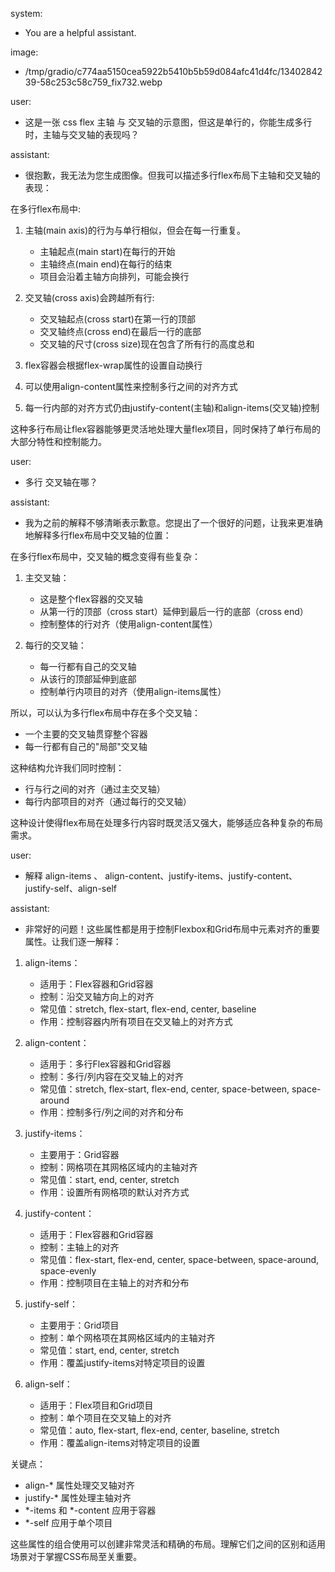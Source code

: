 system: 
- You are a helpful assistant. 

image: 
- /tmp/gradio/c774aa5150cea5922b5410b5b59d084afc41d4fc/1340284239-58c253c58c759_fix732.webp 

user: 
- 这是一张 css flex 主轴 与 交叉轴的示意图，但这是单行的，你能生成多行时，主轴与交叉轴的表现吗？ 

assistant: 
- 很抱歉，我无法为您生成图像。但我可以描述多行flex布局下主轴和交叉轴的表现：

在多行flex布局中:

1. 主轴(main axis)的行为与单行相似，但会在每一行重复。
   - 主轴起点(main start)在每行的开始
   - 主轴终点(main end)在每行的结束
   - 项目会沿着主轴方向排列，可能会换行

2. 交叉轴(cross axis)会跨越所有行:
   - 交叉轴起点(cross start)在第一行的顶部
   - 交叉轴终点(cross end)在最后一行的底部
   - 交叉轴的尺寸(cross size)现在包含了所有行的高度总和

3. flex容器会根据flex-wrap属性的设置自动换行

4. 可以使用align-content属性来控制多行之间的对齐方式

5. 每一行内部的对齐方式仍由justify-content(主轴)和align-items(交叉轴)控制

这种多行布局让flex容器能够更灵活地处理大量flex项目，同时保持了单行布局的大部分特性和控制能力。 

user: 
- 多行 交叉轴在哪？ 

assistant: 
- 我为之前的解释不够清晰表示歉意。您提出了一个很好的问题，让我来更准确地解释多行flex布局中交叉轴的位置：

在多行flex布局中，交叉轴的概念变得有些复杂：

1. 主交叉轴：
   - 这是整个flex容器的交叉轴
   - 从第一行的顶部（cross start）延伸到最后一行的底部（cross end）
   - 控制整体的行对齐（使用align-content属性）

2. 每行的交叉轴：
   - 每一行都有自己的交叉轴
   - 从该行的顶部延伸到底部
   - 控制单行内项目的对齐（使用align-items属性）

所以，可以认为多行flex布局中存在多个交叉轴：

- 一个主要的交叉轴贯穿整个容器
- 每一行都有自己的"局部"交叉轴

这种结构允许我们同时控制：
- 行与行之间的对齐（通过主交叉轴）
- 每行内部项目的对齐（通过每行的交叉轴）

这种设计使得flex布局在处理多行内容时既灵活又强大，能够适应各种复杂的布局需求。 

user: 
- 解释 align-items 、 align-content、justify-items、justify-content、justify-self、align-self 

assistant: 
- 非常好的问题！这些属性都是用于控制Flexbox和Grid布局中元素对齐的重要属性。让我们逐一解释：

1. align-items：
   - 适用于：Flex容器和Grid容器
   - 控制：沿交叉轴方向上的对齐
   - 常见值：stretch, flex-start, flex-end, center, baseline
   - 作用：控制容器内所有项目在交叉轴上的对齐方式

2. align-content：
   - 适用于：多行Flex容器和Grid容器
   - 控制：多行/列内容在交叉轴上的对齐
   - 常见值：stretch, flex-start, flex-end, center, space-between, space-around
   - 作用：控制多行/列之间的对齐和分布

3. justify-items：
   - 主要用于：Grid容器
   - 控制：网格项在其网格区域内的主轴对齐
   - 常见值：start, end, center, stretch
   - 作用：设置所有网格项的默认对齐方式

4. justify-content：
   - 适用于：Flex容器和Grid容器
   - 控制：主轴上的对齐
   - 常见值：flex-start, flex-end, center, space-between, space-around, space-evenly
   - 作用：控制项目在主轴上的对齐和分布

5. justify-self：
   - 主要用于：Grid项目
   - 控制：单个网格项在其网格区域内的主轴对齐
   - 常见值：start, end, center, stretch
   - 作用：覆盖justify-items对特定项目的设置

6. align-self：
   - 适用于：Flex项目和Grid项目
   - 控制：单个项目在交叉轴上的对齐
   - 常见值：auto, flex-start, flex-end, center, baseline, stretch
   - 作用：覆盖align-items对特定项目的设置

关键点：
- align-* 属性处理交叉轴对齐
- justify-* 属性处理主轴对齐
- *-items 和 *-content 应用于容器
- *-self 应用于单个项目

这些属性的组合使用可以创建非常灵活和精确的布局。理解它们之间的区别和适用场景对于掌握CSS布局至关重要。 

